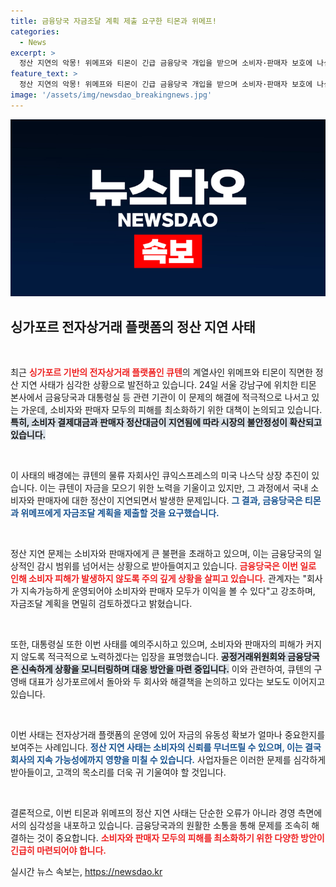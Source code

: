 ```yaml
---
title: 금융당국 자금조달 계획 제출 요구한 티몬과 위메프!
categories:
  - News
excerpt: >
  정산 지연의 악몽! 위메프와 티몬이 긴급 금융당국 개입을 받으며 소비자·판매자 보호에 나섭니다. 큐텐의 투자 유치에도 불구, 우려가 커지는 가운데 이들 기업의 향후 운명은? 클릭해서 깊이 있는 소식 확인하세요!
feature_text: >
  정산 지연의 악몽! 위메프와 티몬이 긴급 금융당국 개입을 받으며 소비자·판매자 보호에 나섭니다. 큐텐의 투자 유치에도 불구, 우려가 커지는 가운데 이들 기업의 향후 운명은? 클릭해서 깊이 있는 소식 확인하세요!
image: '/assets/img/newsdao_breakingnews.jpg'
---
```


<p><img src="/assets/img/newsdao_breakingnews.jpg" alt="implanttips 속보" /></p>

<h2 data-ke-size="size26">싱가포르 전자상거래 플랫폼의 정산 지연 사태</h2>

<p data-ke-size="size16">&nbsp;</p>

<p>최근 <b><span style="color: #ee2323;">싱가포르 기반의 전자상거래 플랫폼인 큐텐</span></b>의 계열사인 위메프와 티몬이 직면한 정산 지연 사태가 심각한 상황으로 발전하고 있습니다. 24일 서울 강남구에 위치한 티몬 본사에서 금융당국과 대통령실 등 관련 기관이 이 문제의 해결에 적극적으로 나서고 있는 가운데, 소비자와 판매자 모두의 피해를 최소화하기 위한 대책이 논의되고 있습니다. <b><span style="background-color: #21538527;">특히, 소비자 결제대금과 판매자 정산대금이 지연됨에 따라 시장의 불안정성이 확산되고 있습니다.</span></b></p>

<p data-ke-size="size16">&nbsp;</p>

<p>이 사태의 배경에는 큐텐의 물류 자회사인 큐익스프레스의 미국 나스닥 상장 추진이 있습니다. 이는 큐텐이 자금을 모으기 위한 노력을 기울이고 있지만, 그 과정에서 국내 소비자와 판매자에 대한 정산이 지연되면서 발생한 문제입니다. <b><span style="color: #1a5490;">그 결과, 금융당국은 티몬과 위메프에게 자금조달 계획을 제출할 것을 요구했습니다.</span></b></p>

<p data-ke-size="size16">&nbsp;</p>

<p>정산 지연 문제는 소비자와 판매자에게 큰 불편을 초래하고 있으며, 이는 금융당국의 일상적인 감시 범위를 넘어서는 상황으로 받아들여지고 있습니다. <b><span style="color: #ee2323;">금융당국은 이번 일로 인해 소비자 피해가 발생하지 않도록 주의 깊게 상황을 살피고 있습니다.</span></b> 관계자는 "회사가 지속가능하게 운영되어야 소비자와 판매자 모두가 이익을 볼 수 있다"고 강조하며, 자금조달 계획을 면밀히 검토하겠다고 밝혔습니다.</p>

<p data-ke-size="size16">&nbsp;</p>

<p>또한, 대통령실 또한 이번 사태를 예의주시하고 있으며, 소비자와 판매자의 피해가 커지지 않도록 적극적으로 노력하겠다는 입장을 표명했습니다. <b><span style="background-color: #21538527;">공정거래위원회와 금융당국은 신속하게 상황을 모니터링하며 대응 방안을 마련 중입니다.</span></b> 이와 관련하여, 큐텐의 구영배 대표가 싱가포르에서 돌아와 두 회사와 해결책을 논의하고 있다는 보도도 이어지고 있습니다.</p>

<p data-ke-size="size16">&nbsp;</p>

<p>이번 사태는 전자상거래 플랫폼의 운영에 있어 자금의 유동성 확보가 얼마나 중요한지를 보여주는 사례입니다. <b><span style="color: #1a5490;">정산 지연 사태는 소비자의 신뢰를 무너뜨릴 수 있으며, 이는 결국 회사의 지속 가능성에까지 영향을 미칠 수 있습니다.</span></b> 사업자들은 이러한 문제를 심각하게 받아들이고, 고객의 목소리를 더욱 귀 기울여야 할 것입니다.</p>

<p data-ke-size="size16">&nbsp;</p>

<p>결론적으로, 이번 티몬과 위메프의 정산 지연 사태는 단순한 오류가 아니라 경영 측면에서의 심각성을 내포하고 있습니다. 금융당국과의 원활한 소통을 통해 문제를 조속히 해결하는 것이 중요합니다. <b><span style="color: #ee2323;">소비자와 판매자 모두의 피해를 최소화하기 위한 다양한 방안이 긴급히 마련되어야 합니다.</span></b></p>
실시간 뉴스 속보는, <a href="https://newsdao.kr" rel="dofollow">https://newsdao.kr</a>


